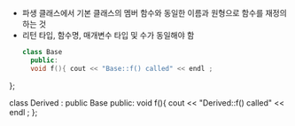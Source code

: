 - 파생 클래스에서 기본 클래스의 멤버 함수와 동일한 이름과 원형으로 함수를 재정의 하는 것
- 리턴 타입, 함수명, 매개변수 타입 및 수가 동일해야 함
  ```c++
  class Base
	public:
	void f(){ cout << "Base::f() called" << endl ;
};

class Derived : public Base
	public:
	void f(){ cout << "Derived::f() called" << endl ;
};
```
